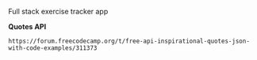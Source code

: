 Full stack exercise tracker app

**Quotes API**
```
https://forum.freecodecamp.org/t/free-api-inspirational-quotes-json-with-code-examples/311373

```
